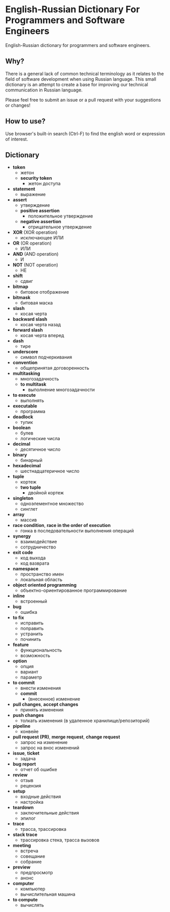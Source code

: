# English-Russian Dictionary For Programmers and Software Engineers

English-Russian dictionary for programmers and software engineers.

## Why?

There is a general lack of common technical terminology as it relates to the field of software development when using Russian language.
This small dictionary is an attempt to create a base for improving our technical communication in Russian language.

Please feel free to submit an issue or a pull request with your suggestions or changes!

## How to use?

Use browser's built-in search (Ctrl-F) to find the english word or expression of interest.

## Dictionary
* **token**
  - жетон
  - **security token**
    - жетон доступа
* **statement**
  - выражение
* **assert**
  - утверждение
  - **positive assertion**
    - положительное утверждение
  - **negative assertion**
    - отрицательное утверждение   
* **XOR** (XOR operation)
  - исключающее ИЛИ
* **OR** (OR operation)
  - ИЛИ
* **AND** (AND operation)
  - И
* **NOT** (NOT operation)
  - НЕ
* **shift**
  - сдвиг 
* **bitmap**
  - битовое отображение
* **bitmask**
  - битовая маска
* **slash**
  - косая черта
* **backward slash**
  - косая черта назад
* **forward slash**
  - косая черта вперед
* **dash**
  - тире
* **underscore**
  - символ подчеркивания
* **convention**
  - общепринятая договоренность
* **multitasking**
  - многозадачность
  - **to multitask**
    - выполнение многозадачности
* **to execute**
  - выполнять
* **executable**
  - программа
* **deadlock**
  - тупик
* **boolean**
  - булев
  - логические числа
* **decimal**
  - десятичное число
* **binary**
  - бинарный
* **hexadecimal**
  - шестнадцатеричное число
* **tuple**
  - кортеж
  - **two tuple**
    - двойной кортеж
* **singleton**
  - одноэлементное множество
  - синглет
* **array**
  - массив
* **race condition**, **race in the order of execution**
  - гонка в последовательности выполнения операций
* **synergy**
  - взаимодействие
  - сотрудничество
* **exit code**
  - код выхода
  - код вазврата
* **namespace**
  - пространство имен
  - локальная область
* **object oriented programming**
  - объектно-ориентированное программирование
* **inline**
  - встроенный
* **bug**
  - ошибка
* **to fix**
  - исправить
  - поправить
  - устранить
  - починить
* **feature**
  - функциональность
  - возможность
* **option**
  - опция
  - вариант
  - параметр
* **to commit**
  - внести изменения
  - **commit**
    - (внесенное) изменениe
* **pull changes**, **accept changes**
  - принять изменения
* **push changes**
  - толкать изменения (в удаленное хранилище/репозиторий)
* **pipeline**
  - конвейе
* **pull request (PR)**, **merge request**, **change request**
  - запрос на изменение
  - запрос на внос изменений
* **issue**, **ticket**
  - задачa
* **bug report**
  - отчет об ошибке
* **review**
  - отзыв
  - рецензия
* **setup**
  - входные действия
  - настройка
* **teardown**
  - заключительные действия
  - эпилог
* **trace**
  - трасса, трассировка
* **stack trace**
  - трассировка стека, трасса вызовов
* **meeting**
  - встреча
  - совещание
  - собрание
* **preview**
  - предпросмотр
  - анонс
* **computer**
  - компьютер
  - вычислительная машина
* **to compute**
  - вычислять
